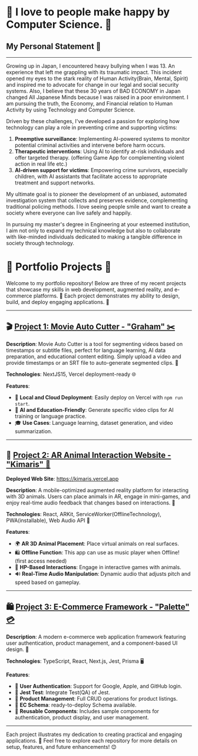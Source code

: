 # 🩷 I love to people make happy by Computer Science. 🩷

## My Personal Statement 👋
---
Growing up in Japan, I encountered heavy bullying when I was 13. An experience that left me grappling with its traumatic impact. This incident opened my eyes to the stark reality of Human Activity(Brain, Mental, Spirit) and inspired me to advocate for change in our legal and social security systems. Also, I believe that these 30 years of BAD ECONOMY in Japan changed All Japanese Minds because I was raised in a poor environment. I am pursuing the truth, the Economy, and Financial relation to Human Activity by using Technology and Computer Science.

Driven by these challenges, I've developed a passion for exploring how technology can play a role in preventing crime and supporting victims:

1. **Preemptive surveillance**: Implementing AI-powered systems to monitor potential criminal activities and intervene before harm occurs.
2. **Therapeutic interventions**: Using AI to identify at-risk individuals and offer targeted therapy. (offering Game App for complementing violent action in real life etc.)
3. **AI-driven support for victims**: Empowering crime survivors, especially children, with AI assistants that facilitate access to appropriate treatment and support networks.

My ultimate goal is to pioneer the development of an unbiased, automated investigation system that collects and preserves evidence, complementing traditional policing methods. I love seeing people smile and want to create a society where everyone can live safely and happily.

In pursuing my master's degree in Engineering at your esteemed institution, I aim not only to expand my technical knowledge but also to collaborate with like-minded individuals dedicated to making a tangible difference in society through technology.


# 🌟 Portfolio Projects 🌟

Welcome to my portfolio repository! Below are three of my recent projects that showcase my skills in web development, augmented reality, and e-commerce platforms. 🎉 Each project demonstrates my ability to design, build, and deploy engaging applications. 🚀

---

## 🎬 [Project 1: Movie Auto Cutter - "Graham" ✂️](https://github.com/54yd/graham)

**Description**: Movie Auto Cutter is a tool for segmenting videos based on timestamps or subtitle files, perfect for language learning, AI data preparation, and educational content editing. Simply upload a video and provide timestamps or an SRT file to auto-generate segmented clips. 🎥

**Technologies**: NextJS15, Vercel deployment-ready 🌐

**Features**:
- 📂 **Local and Cloud Deployment**: Easily deploy on Vercel with `npm run start`.
- 🤖 **AI and Education-Friendly**: Generate specific video clips for AI training or language practice.
- 🎓 **Use Cases**: Language learning, dataset generation, and video summarization.

---

## 🐾 [Project 2: AR Animal Interaction Website - "Kimaris" 🦁](https://github.com/54yd/kimaris)

**Deployed Web Site**: https://kimaris.vercel.app

**Description**: A mobile-optimized augmented reality platform for interacting with 3D animals. Users can place animals in AR, engage in mini-games, and enjoy real-time audio feedback that changes based on interactions. 📱

**Technologies**: React, ARKit, ServiceWorker(OfflineTechnology), PWA(installable), Web Audio API 📳

**Features**:
- 🌍 **AR 3D Animal Placement**: Place virtual animals on real surfaces.
- 🛍️ **Offline Function**: This app can use as music player when Offline! (first access needed)
- 🧡 **HP-Based Interactions**: Engage in interactive games with animals.
- 🔊 **Real-Time Audio Manipulation**: Dynamic audio that adjusts pitch and speed based on gameplay.

---

## 🛍️ [Project 3: E-Commerce Framework - "Palette" 💳](https://github.com/54yd/palette)


**Description**: A modern e-commerce web application framework featuring user authentication, product management, and a component-based UI design. 🛒

**Technologies**: TypeScript, React, Next.js, Jest, Prisma 🖥️

**Features**:
- 🔐 **User Authentication**: Support for Google, Apple, and GitHub login.
- 🔐 **Jest Test**: Integrate Test(QA) of Jest.
- 👥 **Product Management**: Full CRUD operations for product listings.
- 👥 **EC Schema**: ready-to-deploy Schema available.
- 🧩 **Reusable Components**: Includes sample components for authentication, product display, and user management.

---

Each project illustrates my dedication to creating practical and engaging applications. 🌈 Feel free to explore each repository for more details on setup, features, and future enhancements! 😊
